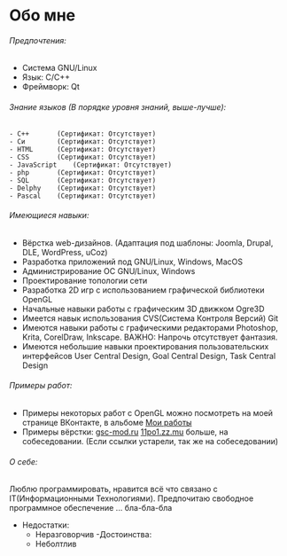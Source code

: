 Обо мне
=======

###### Предпочтения:
- Система	GNU/Linux
- Язык:		C/C++
- Фреймворк:	Qt

###### Знание языков (В порядке уровня знаний, выше-лучше):
```
- C++		(Сертификат: Отсутствует)
- Си		(Сертификат: Отсутствует)
- HTML		(Сертификат: Отсутствует)
- CSS		(Сертификат: Отсутствует)
- JavaScript	(Сертификат: Отсутствует)
- php		(Сертификат: Отсутствует)
- SQL		(Сертификат: Отсутствует)
- Delphy	(Сертификат: Отсутствует)
- Pascal	(Сертификат: Отсутствует)
```

###### Имеющиеся навыки:
- Вёрстка web-дизайнов. (Адаптация под шаблоны: Joomla, Drupal, DLE, WordPress, uCoz)
- Разработка приложений под GNU/Linux, Windows, MacOS
- Администрирование ОС GNU/Linux, Windows
- Проектирование топологии сети
- Разработка 2D игр с использованием графической библиотеки OpenGL
- Начальные навыки работы с графическим 3D движком Ogre3D
- Имеется навык использования CVS(Система Контроля Версий) Git
- Имеются навыки работы с графическими редакторами Photoshop, Krita, CorelDraw, Inkscape. ВАЖНО: Напрочь отсутствует фантазия.
- Имеются небольшие навыки проектирования пользовательских интерфейсов User Central Design, Goal Central Design, Task Central Design

###### Примеры работ:
- Примеры некоторых работ с OpenGL можно посмотреть на моей странице ВКонтакте, в альбоме [Мои работы](https://vk.com/video?section=album_48157613)
- Примеры вёрстки: [gsc-mod.ru](http://gsc-mod.ru) [11po1.zz.mu](http://11po1.zz.mu) больше, на собеседовании. (Если ссылки устарели, так же на собеседовании)

###### О себе:
Люблю программировать, нравится всё что связано с IT(Информационными Технологиями). Предпочитаю свободное программное обеспечение ... бла-бла-бла

- Недостатки:
  - Неразговорчив
-Достоинства:
  - Неболтлив
